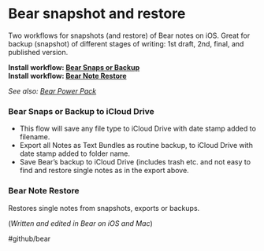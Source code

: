 # Bear snapshot and restore
Two workflows for snapshots (and restore) of Bear notes on iOS. 
Great for backup (snapshot) of different stages of writing: 1st draft, 2nd, final, and published version.

**Install workflow: [Bear Snaps or Backup](https://workflow.is/workflows/8c15998b126943db9eedaf14f02c1b4e)**  
**Install workflow: [Bear Note Restore](https://workflow.is/workflows/c51585ffce924f93a6a2824aae00545a)**

*See also: [Bear Power Pack](https://github.com/rovest/Bear-Power-Pack/blob/master/README.md)*

### Bear Snaps or Backup to iCloud Drive
* This flow will save any file type to iCloud Drive with date stamp added to filename. 
* Export all Notes as Text Bundles as routine backup, to iCloud Drive with date stamp added to folder name.
* Save Bear’s backup to iCloud Drive (includes trash etc. and not easy to find and restore single notes as in the export above.

### Bear Note Restore
Restores single notes from snapshots, exports or backups.

(*Written and edited in Bear on iOS and Mac*)

#github/bear
